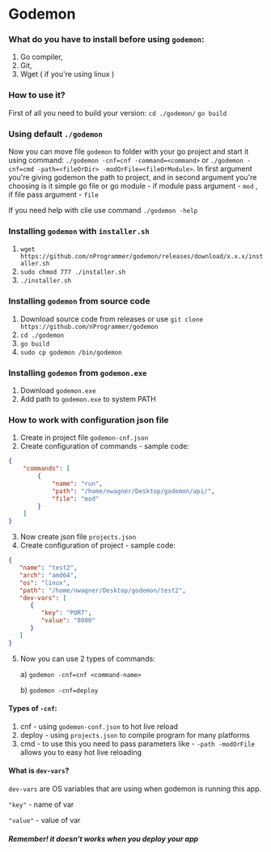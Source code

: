 # Godemon

### What do you have to install before using `godemon`:
1. Go compiler,
2. Git,
3. Wget ( if you're using linux )

### How to use it?
First of all you need to build your version:
`cd ./godemon/`
`go build`

### Using default `./godemon`
Now you can move file `godemon` to folder with your go project and 
start it using command: `./godemon -cnf=cnf -command=<command>` or `./godemon -cnf=cmd -path=<fileOrDir> -modOrFile=<fileOrModule>`.
In first argument you're giving godemon the path to project, and in second
argument you're choosing is it simple go file or go module - if module pass
argument - `mod` , if file pass argument - `file`

If you need help with clie use command `./godemon -help`

### Installing `godemon` with `installer.sh`
1. `wget https://github.com/nProgrammer/godemon/releases/download/x.x.x/installer.sh`
2. `sudo chmod 777 ./installer.sh`
3. `./installer.sh`

### Installing `godemon` from source code
1. Download source code from releases or use `git clone https://github.com/nProgrammer/godemon`
2. `cd ./godemon`
3. `go build`
4. `sudo cp godemon /bin/godemon`

### Installing `godemon` from `godemon.exe`
1. Download `godemon.exe`
2. Add path to `godemon.exe` to system PATH

### How to work with configuration json file
1. Create in project file `godemon-cnf.json`
2. Create configuration of commands - sample code: 

```json
{
    "commands": [
        {
            "name": "run",
            "path": "/home/nwagner/Desktop/godemon/api/",
            "file": "mod"
        }
    ]
}
```
3. Now create json file `projects.json`
4. Create configuration of project - sample code:
```json
{
   "name": "test2",
   "arch": "amd64",
   "os": "linux",
   "path": "/home/nwagner/Desktop/godemon/test2",
   "dev-vars": [
      {
         "key": "PORT",
         "value": "8800"
      }
   ]
}
```
5. Now you can use 2 types of commands:
    
    a) `godemon -cnf=cnf <command-name>`
    
    b) `godemon -cnf=deploy`
   
#### Types of `-cnf`:

1. cnf - using `godemon-conf.json` to hot live reload
2. deploy - using `projects.json` to compile program for many platforms
3. cmd - to use this you need to pass parameters like - `-path -modOrFile ` allows you to easy hot live reloading

#### What is `dev-vars`?
`dev-vars` are OS variables that are using when godemon is running this app.

`"key"` - name of var

`"value"` - value of var
##### Remember! it doesn't works when you deploy your app